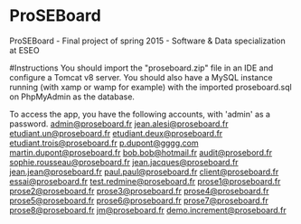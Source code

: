 # ProSEBoard
ProSEBoard - Final project of spring 2015 - Software &amp; Data specialization at ESEO

#Instructions
You should import the "proseboard.zip" file in an IDE and configure a Tomcat v8 server.
You should also have a MySQL instance running (with xamp or wamp for example) with the imported proseboard.sql on PhpMyAdmin as the database.

To access the app, you have the following accounts, with 'admin' as a password.
admin@proseboard.fr
jean.alesi@proseboard.fr
etudiant.un@proseboard.fr
etudiant.deux@proseboard.fr
etudiant.trois@proseboard.fr
p.dupont@gggg.com
martin.dupont@proseboard.fr
bob.bob@hotmail.fr
audit@prosebord.fr
sophie.rousseau@proseboard.fr
jean.jacques@proseboard.fr
jean.jean@proseboard.fr
paul.paul@proseboard.fr
client@proseboard.fr
essai@proseboard.fr
test.redmine@proseboard.fr
prose1@proseboard.fr
prose2@proseboard.fr
prose3@proseboard.fr
prose4@proseboard.fr
prose5@proseboard.fr
prose6@proseboard.fr
prose7@proseboard.fr
prose8@proseboard.fr
jm@proseboard.fr
demo.increment@proseboard.fr

